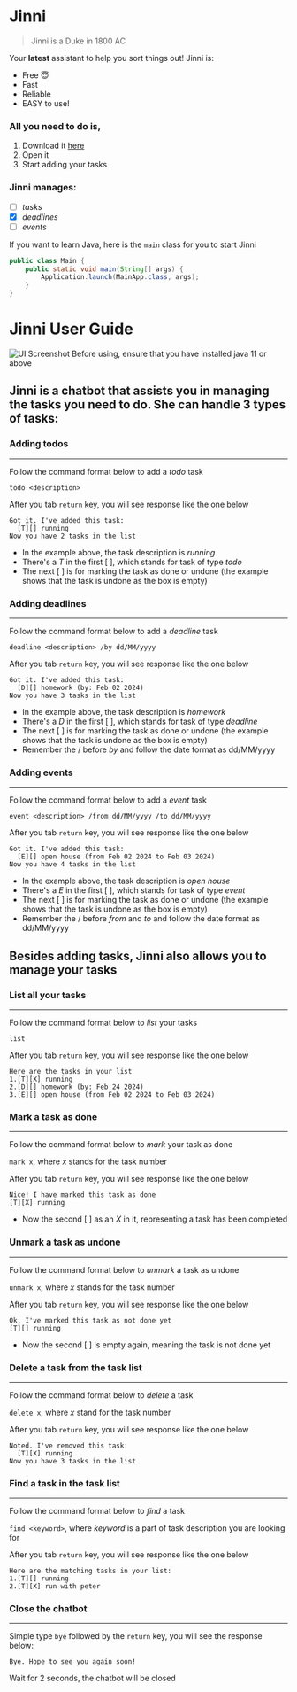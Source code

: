 # Jinni
> Jinni is a Duke in 1800 AC
> 
Your **latest** assistant to help you sort things out! Jinni is:

- Free 😇
- Fast
- Reliable
- EASY to use! 

### All you need to do is,
1. Download it [here ]()
2. Open it
3. Start adding your tasks

### Jinni manages:

- [ ] _tasks_
- [X] _deadlines_
- [ ] _events_

If you want to learn Java, here is the `main` class for you to start Jinni

```java
public class Main {
    public static void main(String[] args) {
        Application.launch(MainApp.class, args);
    }
}
```

# Jinni User Guide

![UI Screenshot](Ui.png "UI Screenshot")
Before using, ensure that you have installed java 11 or above
## Jinni is a chatbot that assists you in managing the tasks you need to do. She can handle 3 types of tasks:

### Adding todos
***
Follow the command format below to add a *todo* task

`todo <description>`

After you tab `return` key, you will see response like the one below

```
Got it. I've added this task:
  [T][] running
Now you have 2 tasks in the list
```
* In the example above, the task description is *running*  
* There's a *T* in the first [ ], which stands for task of type *todo*  
* The next [ ] is for marking the task as done or undone (the example shows that the task is undone as the box is empty)

### Adding deadlines
***
Follow the command format below to add a *deadline* task

`deadline <description> /by dd/MM/yyyy`

After you tab `return` key, you will see response like the one below

```
Got it. I've added this task:
  [D][] homework (by: Feb 02 2024)
Now you have 3 tasks in the list
```
* In the example above, the task description is *homework*
* There's a *D* in the first [ ], which stands for task of type *deadline*
* The next [ ] is for marking the task as done or undone (the example shows that the task is undone as the box is empty)
* Remember the / before *by* and follow the date format as dd/MM/yyyy


### Adding events
***
Follow the command format below to add a *event* task

`event <description> /from dd/MM/yyyy /to dd/MM/yyyy`

After you tab `return` key, you will see response like the one below

```
Got it. I've added this task:
  [E][] open house (from Feb 02 2024 to Feb 03 2024)
Now you have 4 tasks in the list
```
* In the example above, the task description is *open house*
* There's a *E* in the first [ ], which stands for task of type *event*
* The next [ ] is for marking the task as done or undone (the example shows that the task is undone as the box is empty)
* Remember the / before *from* and *to* and follow the date format as dd/MM/yyyy

## Besides adding tasks, Jinni also allows you to manage your tasks
### List all your tasks
***
Follow the command format below to *list* your tasks

`list`

After you tab `return` key, you will see response like the one below

```
Here are the tasks in your list
1.[T][X] running
2.[D][] homework (by: Feb 24 2024)
3.[E][] open house (from Feb 02 2024 to Feb 03 2024)
```
### Mark a task as done
***
Follow the command format below to *mark* your task as done

`mark x`, where *x* stands for the task number

After you tab `return` key, you will see response like the one below

```
Nice! I have marked this task as done
[T][X] running
```
* Now the second [ ] as an *X* in it, representing a task has been completed

### Unmark a task as undone 
***
Follow the command format below to *unmark* a task as undone

`unmark x`, where *x* stands for the task number

After you tab `return` key, you will see response like the one below

```
Ok, I've marked this task as not done yet
[T][] running
```
* Now the second [ ] is empty again, meaning the task is not done yet

### Delete a task from the task list
***
Follow the command format below to *delete* a task

`delete x`, where *x* stand for the task number

After you tab `return` key, you will see response like the one below

```
Noted. I've removed this task:
  [T][X] running
Now you have 3 tasks in the list
```
### Find a task in the task list
***
Follow the command format below to *find* a task

`find <keyword>`, where *keyword* is a part of task description you are looking for 

After you tab `return` key, you will see response like the one below

```
Here are the matching tasks in your list:
1.[T][] running
2.[T][X] run with peter
```
### Close the chatbot
***
Simple type `bye` followed by the `return` key, you will see the response below:
```
Bye. Hope to see you again soon!
```
Wait for 2 seconds, the chatbot will be closed

